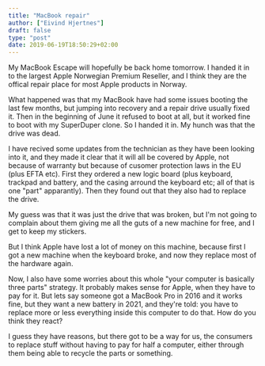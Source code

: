 ```yaml
---
title: "MacBook repair"
author: ["Eivind Hjertnes"]
draft: false
type: "post"
date: 2019-06-19T18:50:29+02:00
---
```


My MacBook Escape will hopefully be back home tomorrow. I handed it in to the largest Apple Norwegian Premium Reseller, and I think they are the offical repair place for most Apple products in Norway.

What happened was that my MacBook have had some issues booting the last few months, but jumping into recovery and a repair drive usually fixed it. Then in the beginning of June it refused to boot at all, but it worked fine to boot with my SuperDuper clone. So I handed it in. My hunch was that the drive was dead.

I have recived some updates from the technician as they have been looking into it, and they made it clear that it will all be covered by Apple, not because of warranty but because of cusomer protection laws in the EU (plus EFTA etc). First they ordered a new logic board (plus keyboard, trackpad and battery, and the casing  arround the keyboard etc; all of that is one "part" apparantly). Then they found out that they also had to replace the drive.

My guess was that it was just the drive that was broken, but I'm not going to complain about them giving me all the guts of a new machine for free, and I get to keep my stickers.

But I think Apple have lost a lot of money on this machine, because first I got a new machine when the keyboard broke, and now they replace most of the hardware again.

Now, I also have some worries about this whole "your computer is basically three parts" strategy. It probably makes sense for Apple, when they have to pay for it. But lets say someone got a MacBook Pro in 2016 and it works fine, but they want a new battery in 2021, and they're told: you have to replace more or less everything inside this computer to do that. How do you think they react?

I guess they have reasons, but there got to be a way for us, the consumers to replace stuff without having to pay for half a computer, either through them being able to recycle the parts or something.
